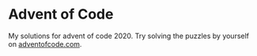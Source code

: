 # Advent of Code

My solutions for advent of code 2020.
Try solving the puzzles by yourself on [adventofcode.com](https://adventofcode.com/).
